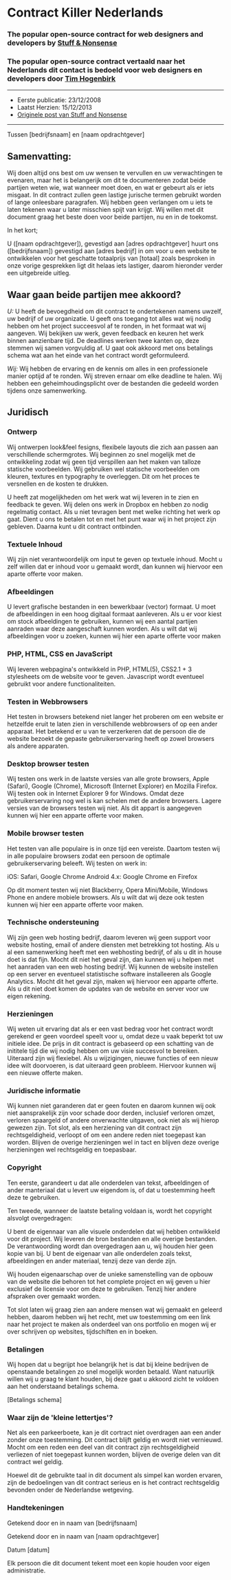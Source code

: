 # Contract Killer Nederlands
### The popular open-source contract for web designers and developers by [Stuff & Nonsense](http://stuffandnonsense.co.uk/)
### The popular open-source contract vertaald naar het Nederlands dit contact is bedoeld voor web designers en developers door [Tim Hogenbirk](http://www.timhogenbirk.com/)

* * *

* Eerste publicatie: 23/12/2008
* Laatst Herzien: 15/12/2013
* [Originele post van Stuff and Nonsense](http://stuffandnonsense.co.uk/projects/contract-killer/)

* * *


Tussen [bedrijfsnaam] en [naam opdrachtgever]

## Samenvatting:

Wij doen altijd ons best om uw wensen te vervullen en uw verwachtingen te evenaren, maar het is belangerijk om dit te documenteren zodat beide partijen weten wie, wat wanneer moet doen, en wat er gebeurt als er iets misgaat. In dit contract zullen geen lastige jurische termen gebruikt worden of lange onleesbare paragrafen. Wij hebben geen verlangen om u iets te laten tekenen waar u later misschien spijt van krijgt. Wij willen met dit document graag het beste doen voor beide partijen, nu en in de toekomst.

In het kort;

U ([naam opdrachtgever]), gevestigd aan [adres opdrachtgever] huurt ons ([bedrijfsnaam]) gevestigd aan [adres bedrijf] in om voor u een website te ontwikkelen voor het geschatte totaalprijs van [totaal] zoals besproken in onze vorige gesprekken ligt dit helaas iets lastiger, daarom hieronder verder een uitgebreide uitleg.

## Waar gaan beide partijen mee akkoord?

*U:* U heeft de bevoegdheid om dit contract te ondertekenen namens uwzelf, uw bedrijf of uw organizatie. U geeft ons toegang tot alles wat wij nodig hebben om het project succeesvol af te ronden, in het formaat wat wij aangeven.
Wij bekijken uw werk, geven feedback en keuren het werk binnen aanzienbare tijd. De deadlines werken twee kanten op, deze stemmen wij samen vorgvuldig af. U gaat ook akkoord met ons betalings schema wat aan het einde van het contract wordt geformuleerd.

*Wij:* Wij hebben de ervaring en de kennis om alles in een professionele manier optijd af te ronden. Wij streven ernaar om elke deadline te halen. Wij hebben een geheimhoudingsplicht over de bestanden die gedeeld worden tijdens onze samenwerking.

## Juridisch

### Ontwerp

Wij ontwerpen look&feel fesigns, flexibele layouts die zich aan passen aan verschillende schermgrotes. Wij beginnen zo snel mogelijk met de ontwikkeling zodat wij geen tijd verspillen aan het maken van talloze statische voorbeelden.
Wij gebruiken wel statische voorbeelden om kleuren, textures en typography te overleggen. Dit om het proces te versnellen en de kosten te drukken.

U heeft zat mogelijkheden om het werk wat wij leveren in te zien en feedback te geven. Wij delen ons werk in Dropbox en hebben zo nodig regelmatig contact. Als u niet tevragen bent met welke richting het werk op gaat. Dient u ons te betalen tot en met het punt waar wij in het project zijn gebleven. Daarna kunt u dit contract ontbinden.

### Textuele Inhoud

Wij zijn niet verantwoordelijk om input te geven op textuele inhoud. Mocht u zelf willen dat er inhoud voor u gemaakt wordt, dan kunnen wij hiervoor een aparte offerte voor maken.

### Afbeeldingen

U levert grafische bestanden in een bewerkbaar (vector) formaat. U moet de afbeeldingen in een hoog digitaal formaat aanleveren. Als u er voor kiest om stock afbeeldingen te gebruiken, kunnen wij een aantal partijen aanraden waar deze aangeschaft kunnen worden. Als u wilt dat wij afbeeldingen voor u zoeken, kunnen wij hier een aparte offerte voor maken

### PHP, HTML, CSS en JavaScript

Wij leveren webpagina's ontwikkeld in PHP, HTML(5), CSS2.1 + 3 stylesheets om de website voor te geven. Javascript wordt eventueel gebruikt voor andere functionaliteiten.

### Testen in Webbrowsers


Het testen in browsers betekend niet langer het proberen om een website er hetzelfde eruit te laten zien in verschillende webbrowsers of op een ander apparaat. Het betekend er u van te verzerkeren dat de persoon die de website bezoekt de gepaste gebruikerservaring heeft op zowel browsers als andere apparaten.

### Desktop browser testen

Wij testen ons werk in de laatste versies van alle grote browsers, Apple (Safari), Google (Chrome), Microsoft (Internet Explorer) en Mozilla Firefox.
Wij testen ook in Internet Explorer 9 for Windows. Omdat deze gebruikerservaring nog wel is kan schelen met de andere browsers. Lagere versies van de browsers testen wij niet. Als dit appart is aangegeven kunnen wij hier een apparte offerte voor maken.

### Mobile browser testen

Het testen van alle populaire is in onze tijd een vereiste. Daartom testen wij in alle populaire browsers zodat een persoon de optimale gebruikerservaring beleeft. Wij testen on werk in:

iOS: Safari, Google Chrome
Android 4.x: Google Chrome en Firefox

Op dit moment testen wij niet Blackberry, Opera Mini/Mobile, Windows Phone en andere mobiele browsers. Als u wilt dat wij deze ook testen kunnen wij hier een apparte offerte voor maken.

### Technische ondersteuning

Wij zijn geen web hosting bedrijf, daarom leveren wij geen support voor website hosting, email of andere diensten met betrekking tot hosting. Als u al een samenwerking heeft met een webhosting bedrijf, of als u dit in house doet is dat fijn. Mocht dit niet het geval zijn, dan kunnen wij u helpen met het aanraden van een web hosting bedrijf. Wij kunnen de website instellen op een server en eventueel statistische software installeeren als Google Analytics.
Mocht dit het geval zijn, maken wij hiervoor een apparte offerte. Als u dit niet doet komen de updates van de website en server voor uw eigen rekening.

### Herzieningen

Wij weten uit ervaring dat als er een vast bedrag voor het contract wordt gerekend er geen voordeel speelt voor u, omdat deze u vaak beperkt tot uw initiele idee. De prijs in dit contract is gebaseerd op een schatting van de inititele tijd die wij nodig hebben om uw visie succesvol te bereiken.  Uiteraard zijn wij flexiebel. Als u wijzigingen, nieuwe functies of een nieuw idee wilt doorvoeren, is dat uiteraard geen probleem. Hiervoor kunnen wij een nieuwe offerte maken.

### Juridische informatie

Wij kunnen niet garanderen dat er geen fouten en daarom kunnen wij ook niet aansprakelijk zijn voor schade door derden, inclusief verloren omzet, verloren spaargeld of andere onverwachte uitgaven, ook niet als wij hierop gewezen zijn. Tot slot, als een herziening van dit contract zijn rechtsgeldigheid, verloopt of om een andere reden niet toegepast kan worden. Blijven de overige herzieningen wel in tact en blijven deze overige herzieningen wel rechtsgeldig en toepasbaar.

### Copyright

Ten eerste, garandeert u dat alle onderdelen van tekst, afbeeldingen of ander manteriaal dat u levert uw eigendom is, of dat u toestemming heeft deze te gebruiken.

Ten tweede, wanneer de laatste betaling voldaan is, wordt het copyright alsvolgt overgedragen:

U bent de eigennaar van alle visuele onderdelen dat wij hebben ontwikkeld voor dit project. Wij leveren de bron bestanden en alle overige bestanden. De verantwoording wordt dan overgedragen aan u, wij houden hier geen kopie van bij. U bent de eigenaar van alle onderdelen zoals tekst, afbeeldingen en ander materiaal, tenzij deze van derde zijn.

Wij houden eigenaarschap over de unieke samenstelling van de opbouw van de website die behoren tot het complete project en wij geven u hier exclusief de licensie voor om deze te gebruiken. Tenzij hier andere afspraken over gemaakt worden.

Tot slot laten wij graag zien aan andere mensen wat wij gemaakt en geleerd hebben, daarom hebben wij het recht, met uw toestemming om een link naar het project te maken als onderdeel van ons portfolio en mogen wij er over schrijven op websites, tijdschiften en in boeken.

### Betalingen

Wij hopen dat u begrijpt hoe belangrijk het is dat bij kleine bedrijven de openstaande betalingen zo snel mogelijk worden betaald. Want natuurlijk willen wij u graag te klant houden, bij deze gaat u akkoord zicht te voldoen aan het onderstaand betalings schema.

[Betalings schema]

### Waar zijn de 'kleine lettertjes'?

Net als een parkeerboete, kan je dit cortract niet overdragen aan een ander zonder onze toestemming. Dit contract blijft geldig en wordt niet vernieuwd. Mocht om een reden een deel van dit contract zijn rechtsgeldigheid verliezen of niet toegepast kunnen worden, blijven de overige delen van dit contract wel geldig.

Hoewel dit de gebruikte taal in dit document als simpel kan worden ervaren, zijn de bedoelingen van dit contract serieus en is het contract rechtsgeldig bevonden onder de Nederlandse wetgeving.

### Handtekeningen

Getekend door en in naam van [bedrijfsnaam]

Getekend door en in naam van [naam opdrachtgever]

Datum [datum]

Elk persoon die dit document tekent moet een kopie houden voor eigen administratie.